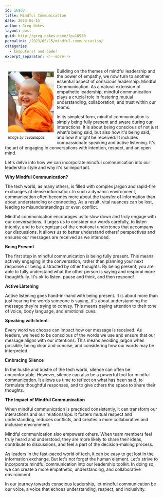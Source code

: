 ```yaml
---
id: 16930
title: Mindful Communication
date: 2023-06-15
author: Greg Nokes
layout: post
guid: http://greg.nokes.name/?p=16930
permalink: /2023/06/15/mindful-communication/
categories:
  - Computers! and Code!
excerpt_separator: <!--more-->
---
```


<div style="float: left; padding: 10px 10px 10px 10px;"><img src="/binaries/2023/07/Thai_buddhist_monk_smile.jpg" width="150" alt="Empathy"><br />
<sub><i>Image by <a href="https://commons.wikimedia.org/wiki/User:Tevaprapas">Tevaprapas</a></i></sub></div>

Building on the themes of mindful leadership and the power of empathy, we now turn to another essential aspect of conscious leadership: Mindful Communication. As a natural extension of empathetic leadership, mindful communication plays a crucial role in fostering mutual understanding, collaboration, and trust within our teams.

In its simplest form, mindful communication is simply being fully present and aware during our interactions. It is about being conscious of not just what's being said, but also how it's being said, and how it might be received. It includes compassionate speaking and active listening. It's the art of engaging in conversations with intention, respect, and an open mind.

Let's delve into how we can incorporate mindful communication into our leadership style and why it's so important.

<!--more-->

**Why Mindful Communication?**

The tech world, as many others, is filled with complex jargon and rapid-fire exchanges of dense information. In such a dynamic environment, communication often becomes more about the transfer of information than about understanding or connecting. As a result, vital nuances can be lost, leading to misunderstandings or even conflict.

Mindful communication encourages us to slow down and truly engage with our conversations. It urges us to consider our words carefully, to listen intently, and to be cognizant of the emotional undertones that accompany our discussions. It allows us to better understand others' perspectives and ensures our messages are received as we intended.

**Being Present**

The first step in mindful communication is being fully present. This means actively engaging in the conversation, rather than planning your next response or being distracted by other thoughts. By being present, you are able to fully understand what the other person is saying and respond more thoughtfully. It's ok to listen, pause and think, and then respond!

**Active Listening**

Active listening goes hand-in-hand with being present. It is about more than just hearing the words someone is saying, it's about understanding the message they're trying to convey. This means paying attention to their tone of voice, body language, and emotional cues.

**Speaking with Intent**

Every word we choose can impact how our message is received. As leaders, we need to be conscious of the words we use and ensure that our message aligns with our intentions. This means avoiding jargon when possible, being clear and concise, and considering how our words may be interpreted.

**Embracing Silence**

In the hustle and bustle of the tech world, silence can often be uncomfortable. However, silence can also be a powerful tool for mindful communication. It allows us time to reflect on what has been said, to formulate thoughtful responses, and to give others the space to share their thoughts.

**The Impact of Mindful Communication**

When mindful communication is practiced consistently, it can transform our interactions and our relationships. It fosters mutual respect and understanding, reduces conflicts, and creates a more collaborative and inclusive environment.

Mindful communication also empowers others. When team members feel truly heard and understood, they are more likely to share their ideas, contribute to discussions, and feel a part of the decision-making process.

As leaders in the fast-paced world of tech, it can be easy to get lost in the information exchange. But let's not forget the human element. Let's strive to incorporate mindful communication into our leadership toolkit. In doing so, we can create a more empathetic, understanding, and collaborative environment.

In our journey towards conscious leadership, let mindful communication be our voice, a voice that echoes understanding, respect, and inclusivity.
